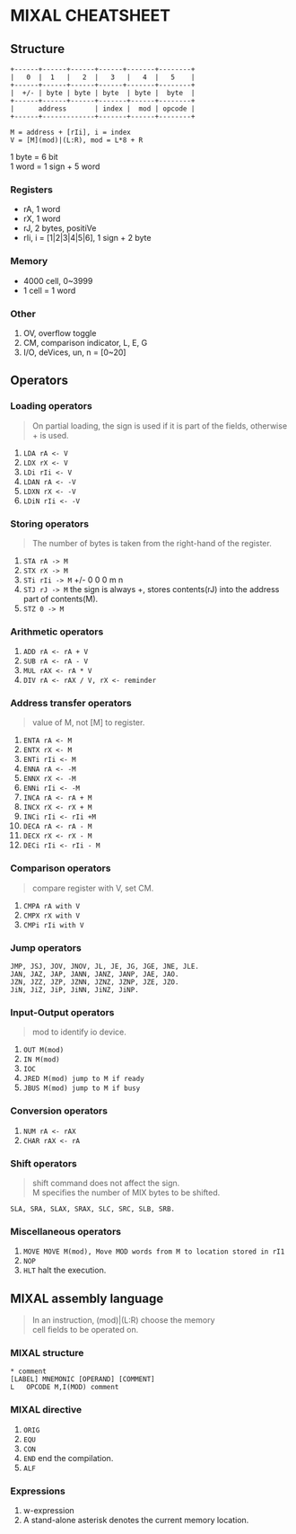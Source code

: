 # MIXAL CHEATSHEET

## Structure

```text
+------+------+------+------+-------+--------+
|   0  |  1   |   2  |   3   |   4  |   5    |
+------+------+------+------+-------+--------+
|  +/- | byte | byte | byte  | byte |  byte  |
+------+------+------+-------+------+--------+
|      address       | index |  mod | opcode |
+------+-------------+-------+------+--------+
```

`M = address + [rIi], i = index`  
`V = [M](mod)|(L:R), mod = L*8 + R`

1 byte = 6 bit  
1 word = 1 sign + 5 word

### Registers

* rA, 1 word
* rX, 1 word
* rJ, 2 bytes, positiVe
* rIi, i = [1|2|3|4|5|6], 1 sign + 2 byte

### Memory

* 4000 cell, 0~3999
* 1 cell = 1 word

### Other

1. OV, overflow toggle
2. CM, comparison indicator, L, E, G
3. I/O, deVices, un, n = [0~20]

## Operators

### Loading operators

> On partial loading, the sign is used if it is part of the fields, otherwise  
> \+ is used.

1. `LDA rA <- V`
2. `LDX rX <- V`
3. `LDi rIi <- V`
4. `LDAN rA <- -V`
5. `LDXN rX <- -V`
6. `LDiN rIi <- -V`

### Storing operators

> The number of bytes is taken from the right-hand of the register.

1. `STA rA -> M`
2. `STX rX -> M`
3. `STi rIi -> M` +/- 0 0 0 m n
4. `STJ rJ -> M` the sign is always \+, stores contents(rJ) into the address part of contents(M).
5. `STZ 0 -> M`

### Arithmetic operators

1. `ADD rA <- rA + V`
2. `SUB rA <- rA - V`
3. `MUL rAX <- rA * V`
4. `DIV rA <- rAX / V, rX <- reminder`

### Address transfer operators

> value of M, not [M] to register.

1. `ENTA rA <- M`
2. `ENTX rX <- M`
3. `ENTi rIi <- M`
4. `ENNA rA <- -M`
5. `ENNX rX <- -M`
6. `ENNi rIi <- -M`
7. `INCA rA <- rA + M`
8. `INCX rX <- rX + M`
9. `INCi rIi <- rIi +M`
10. `DECA rA <- rA - M`
11. `DECX rX <- rX - M`
12. `DECi rIi <- rIi - M`

### Comparison operators

> compare register with V, set CM.

1. `CMPA rA with V`
2. `CMPX rX with V`
3. `CMPi rIi with V`

### Jump operators

```code
JMP, JSJ, JOV, JNOV, JL, JE, JG, JGE, JNE, JLE.
JAN, JAZ, JAP, JANN, JANZ, JANP, JAE, JAO.
JZN, JZZ, JZP, JZNN, JZNZ, JZNP, JZE, JZO.
JiN, JiZ, JiP, JiNN, JiNZ, JiNP.
```

### Input-Output operators

> mod to identify io device.

1. `OUT M(mod)`
2. `IN M(mod)`
3. `IOC`
4. `JRED M(mod) jump to M if ready`
5. `JBUS M(mod) jump to M if busy`

### Conversion operators

1. `NUM rA <- rAX`
2. `CHAR rAX <- rA`

### Shift operators

> shift command does not affect the sign.  
> M specifies the number of MIX bytes to be shifted.

```code
SLA, SRA, SLAX, SRAX, SLC, SRC, SLB, SRB.
```

### Miscellaneous operators

1. `MOVE MOVE M(mod), Move MOD words from M to location stored in rI1`
2. `NOP`
3. `HLT` halt the execution.

## MIXAL assembly language

> In an instruction, (mod)|(L:R) choose the memory  
> cell fields to be operated on.

### MIXAL structure

```mixal
* comment
[LABEL] MNEMONIC [OPERAND] [COMMENT]
L   OPCODE M,I(MOD) comment
```

### MIXAL directive

1. `ORIG`
2. `EQU`
3. `CON`
4. `END` end the compilation.
5. `ALF`

### Expressions

1. w-expression
2. A stand-alone asterisk denotes the current memory location.
